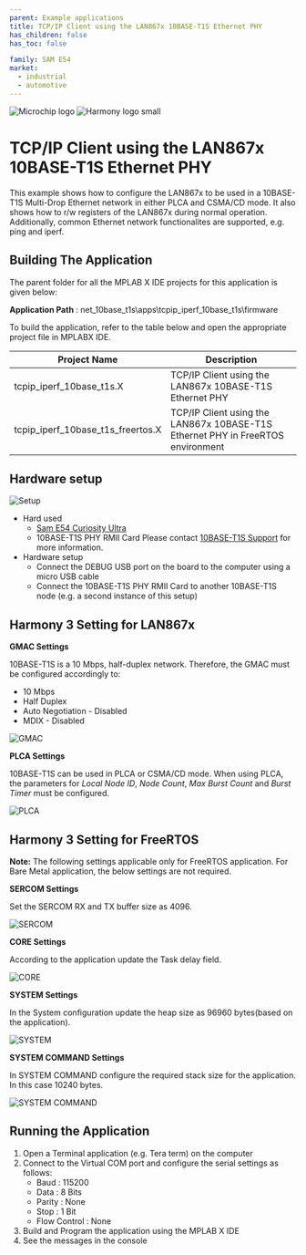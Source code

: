 ```yaml
---
parent: Example applications
title: TCP/IP Client using the LAN867x 10BASE-T1S Ethernet PHY
has_children: false
has_toc: false

family: SAM E54
market:
  - industrial
  - automotive
---
```


![Microchip logo](https://raw.githubusercontent.com/wiki/Microchip-MPLAB-Harmony/Microchip-MPLAB-Harmony.github.io/images/microchip_logo.png)
![Harmony logo small](https://raw.githubusercontent.com/wiki/Microchip-MPLAB-Harmony/Microchip-MPLAB-Harmony.github.io/images/microchip_mplab_harmony_logo_small.png)

# TCP/IP Client using the LAN867x 10BASE-T1S Ethernet PHY

This example shows how to configure the LAN867x to be used in a 10BASE-T1S Multi-Drop
Ethernet network in either PLCA and CSMA/CD mode. It also shows how to r/w registers
of the LAN867x during normal operation.
Additionally, common Ethernet network functionalites are supported, e.g. ping and iperf.

## Building The Application
The parent folder for all the MPLAB X IDE projects for this application is given below:

**Application Path** : net_10base_t1s\apps\tcpip_iperf_10base_t1s\firmware

To build the application, refer to the table below and open the appropriate project file
in MPLABX IDE.

| Project Name              | Description                                               |
| ---                       | ---                                                       |
| tcpip_iperf_10base_t1s.X  | TCP/IP Client using the LAN867x 10BASE-T1S Ethernet PHY   |
| tcpip_iperf_10base_t1s_freertos.X  | TCP/IP Client using the LAN867x 10BASE-T1S Ethernet PHY in FreeRTOS environment  |

## Hardware setup

![Setup](images/SamE54_cult_Lan867x.jpg)

* Hard used
    * [Sam E54 Curiosity Ultra](https://www.microchip.com/Developmenttools/ProductDetails/DM320210)
    * 10BASE-T1S PHY RMII Card
      Please contact [10BASE-T1S Support](10BASE-T1S-Info@microchip.com) for more information.
* Hardware setup
    * Connect the DEBUG USB port on the board to the computer using a micro USB cable
    * Connect the 10BASE-T1S PHY RMII Card to another 10BASE-T1S node (e.g. a second
      instance of this setup)

## Harmony 3 Setting for LAN867x
**GMAC Settings**

10BASE-T1S is a 10 Mbps, half-duplex network.
Therefore, the GMAC must be configured accordingly to:
* 10 Mbps
* Half Duplex
* Auto Negotiation - Disabled
* MDIX - Disabled

![GMAC](images/Gmac_setting.jpg)

**PLCA Settings**

10BASE-T1S can be used in PLCA or CSMA/CD mode.
When using PLCA, the parameters for _Local Node ID_, _Node Count_,
_Max Burst Count_ and _Burst Timer_ must be configured.

![PLCA](images/Plca_setting.jpg)

## Harmony 3 Setting for FreeRTOS

**Note:** The following settings applicable only for FreeRTOS application. For Bare Metal application, the below settings are not required.

**SERCOM Settings**

Set the SERCOM RX and TX buffer size as 4096.

![SERCOM](images/Sercom_setting.jpg)

**CORE Settings**

According to the application update the Task delay field.

![CORE](images/Core_setting.jpg)

**SYSTEM Settings**

In the System configuration update the heap size as 96960 bytes(based on the application).

![SYSTEM](images/System_setting.jpg)

**SYSTEM COMMAND Settings**

In SYSTEM COMMAND configure the required stack size for the application. In this case 10240 bytes.

![SYSTEM COMMAND](images/Sys_cmd_setting.jpg)

## Running the Application

1. Open a Terminal application (e.g. Tera term) on the computer
2. Connect to the Virtual COM port and configure the serial settings as follows:
    * Baud : 115200
    * Data : 8 Bits
    * Parity : None
    * Stop : 1 Bit
    * Flow Control : None
3. Build and Program the application using the MPLAB X IDE
4. See the messages in the console
